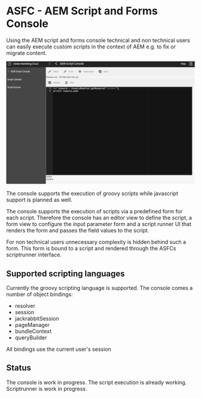 # ASFC - AEM Script and Forms Console
Using the AEM script and forms console technical and non technical users can easily execute custom scripts in the context of AEM e.g. to fix or migrate content. 

![Editor View](https://github.com/thomashartm/aem-script-console/blob/screenshots/pictures/scriptconsole.png "AEM Script Console Editor View")

The console supports the execution of groovy scripts while javascript support is planned as well.

The console supports the execution of scripts via a predefined form for each script. Therefore the console has an editor view to define the script, a form view to configure the input parameter form and a script runner UI that renders the form and passes the field values to the script.

For non technical users unnecessary complexity is hidden behind such a form. This form is bound to a script and rendered through the ASFCs scriptrunner interface.


## Supported scripting languages
Currently the groovy scripting language is supported. The console comes a number of object bindings:
- resolver
- session
- jackrabbitSession
- pageManager
- bundleContext
- queryBuilder

All bindings use the current user's session

## Status
The console is work in progress. The script execution is already working.
Scriptrunner is work in progress.
